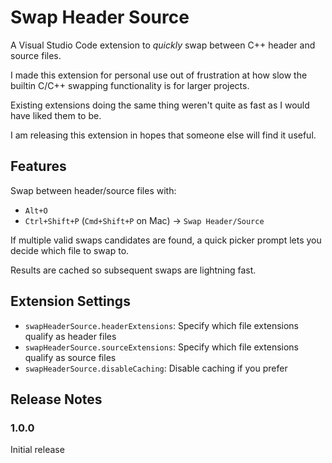 # Swap Header Source

A Visual Studio Code extension to _quickly_ swap between C++ header and source files.

I made this extension for personal use out of frustration at how slow the builtin C/C++ swapping functionality is for larger projects. 

Existing extensions doing the same thing weren't quite as fast as I would have liked them to be.

I am releasing this extension in hopes that someone else will find it useful.

## Features

Swap between header/source files with:
* `Alt+O`
* `Ctrl+Shift+P` (`Cmd+Shift+P` on Mac) -> `Swap Header/Source`

If multiple valid swaps candidates are found, a quick picker prompt lets you decide which file to swap to.

Results are cached so subsequent swaps are lightning fast.

## Extension Settings

* `swapHeaderSource.headerExtensions`: Specify which file extensions qualify as header files
* `swapHeaderSource.sourceExtensions`: Specify which file extensions qualify as source files
* `swapHeaderSource.disableCaching`: Disable caching if you prefer

## Release Notes

### 1.0.0

Initial release
